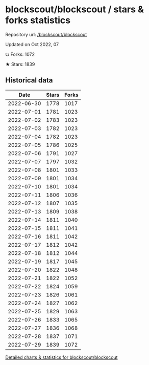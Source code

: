 # blockscout/blockscout / stars & forks statistics

Repository url: [/blockscout/blockscout](https://github.com/blockscout/blockscout)

Updated on Oct 2022, 07

☋ Forks: 1072

★ Stars: 1839

## Historical data
| Date | Stars | Forks |
|------|-------|-------|
| 2022-06-30 | 1778 | 1017 | 
| 2022-07-01 | 1781 | 1023 | 
| 2022-07-02 | 1783 | 1023 | 
| 2022-07-03 | 1782 | 1023 | 
| 2022-07-04 | 1782 | 1023 | 
| 2022-07-05 | 1786 | 1025 | 
| 2022-07-06 | 1791 | 1027 | 
| 2022-07-07 | 1797 | 1032 | 
| 2022-07-08 | 1801 | 1033 | 
| 2022-07-09 | 1801 | 1034 | 
| 2022-07-10 | 1801 | 1034 | 
| 2022-07-11 | 1806 | 1036 | 
| 2022-07-12 | 1807 | 1035 | 
| 2022-07-13 | 1809 | 1038 | 
| 2022-07-14 | 1811 | 1040 | 
| 2022-07-15 | 1811 | 1041 | 
| 2022-07-16 | 1811 | 1042 | 
| 2022-07-17 | 1812 | 1042 | 
| 2022-07-18 | 1812 | 1044 | 
| 2022-07-19 | 1817 | 1045 | 
| 2022-07-20 | 1822 | 1048 | 
| 2022-07-21 | 1822 | 1052 | 
| 2022-07-22 | 1824 | 1059 | 
| 2022-07-23 | 1826 | 1061 | 
| 2022-07-24 | 1827 | 1062 | 
| 2022-07-25 | 1829 | 1063 | 
| 2022-07-26 | 1833 | 1065 | 
| 2022-07-27 | 1836 | 1068 | 
| 2022-07-28 | 1837 | 1071 | 
| 2022-07-29 | 1839 | 1072 | 


[Detailed charts & statistics for blockscout/blockscout](https://reviewgithub.com/rep/blockscout/blockscout)
